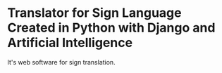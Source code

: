 <h1>Translator for Sign Language Created in Python with Django and Artificial Intelligence</h1>

<p>It's web software for sign translation.</p>
